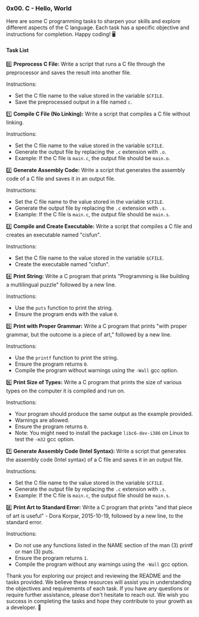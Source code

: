 ### 0x00. C - Hello, World

Here are some C programming tasks to sharpen your skills and explore different aspects of the C language. Each task has a specific objective and instructions for completion. Happy coding! 🖥️

#### Task List

0️⃣ **Preprocess C File:**
Write a script that runs a C file through the preprocessor and saves the result into another file.

   Instructions:
   - Set the C file name to the value stored in the variable `$CFILE`.
   - Save the preprocessed output in a file named `c`.

1️⃣ **Compile C File (No Linking):**
Write a script that compiles a C file without linking.

   Instructions:
   - Set the C file name to the value stored in the variable `$CFILE`.
   - Generate the output file by replacing the `.c` extension with `.o`.
   - Example: If the C file is `main.c`, the output file should be `main.o`.

2️⃣ **Generate Assembly Code:**
Write a script that generates the assembly code of a C file and saves it in an output file.

   Instructions:
   - Set the C file name to the value stored in the variable `$CFILE`.
   - Generate the output file by replacing the `.c` extension with `.s`.
   - Example: If the C file is `main.c`, the output file should be `main.s`.

3️⃣ **Compile and Create Executable:**
Write a script that compiles a C file and creates an executable named "cisfun".

   Instructions:
   - Set the C file name to the value stored in the variable `$CFILE`.
   - Create the executable named "cisfun".

4️⃣ **Print String:**
Write a C program that prints "Programming is like building a multilingual puzzle" followed by a new line.

   Instructions:
   - Use the `puts` function to print the string.
   - Ensure the program ends with the value `0`.

5️⃣ **Print with Proper Grammar:**
Write a C program that prints "with proper grammar, but the outcome is a piece of art," followed by a new line.

   Instructions:
   - Use the `printf` function to print the string.
   - Ensure the program returns `0`.
   - Compile the program without warnings using the `-Wall` gcc option.

6️⃣ **Print Size of Types:**
Write a C program that prints the size of various types on the computer it is compiled and run on.

   Instructions:
   - Your program should produce the same output as the example provided.
   - Warnings are allowed.
   - Ensure the program returns `0`.
   - Note: You might need to install the package `libc6-dev-i386` on Linux to test the `-m32` gcc option.

7️⃣ **Generate Assembly Code (Intel Syntax):**
Write a script that generates the assembly code (Intel syntax) of a C file and saves it in an output file.

   Instructions:
   - Set the C file name to the value stored in the variable `$CFILE`.
   - Generate the output file by replacing the `.c` extension with `.s`.
   - Example: If the C file is `main.c`, the output file should be `main.s`.

8️⃣ **Print Art to Standard Error:**
Write a C program that prints "and that piece of art is useful" - Dora Korpar, 2015-10-19, followed by a new line, to the standard error.

   Instructions:
   - Do not use any functions listed in the NAME section of the man (3) printf or man (3) puts.
   - Ensure the program returns `1`.
   - Compile the program without any warnings using the `-Wall` gcc option.


Thank you for exploring our project and reviewing the README and the tasks provided. We believe these resources will assist you in understanding the objectives and requirements of each task. If you have any questions or require further assistance, please don't hesitate to reach out. We wish you success in completing the tasks and hope they contribute to your growth as a developer. 🚀
